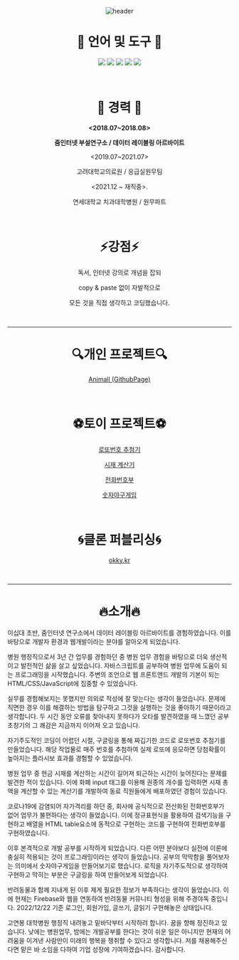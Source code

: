 <div align="center">
  
![header](https://capsule-render.vercel.app/api?type=waving&color=auto&height=300&section=header&text=JonghyeonYANG&fontSize=90)
  

# 🌈 언어 및 도구 🌈
<img src="https://img.shields.io/badge/HTML5-E34F26?style=flat&logo=HTML5&logoColor=white"/> <img src="https://img.shields.io/badge/CSS3-1572B6?style=flat&logo=CSS3&logoColor=white"/> <img src="https://img.shields.io/badge/JavaScript-F7DF1E?style=flat&logo=JavaScript&logoColor=white"/> <img src="https://img.shields.io/badge/Vue.js-4FC08D?style=flat&logo=Vue.js&logoColor=white"/> <img src="https://img.shields.io/badge/Firebase-FFCA28?style=flat&logo=Firebase&logoColor=white"/>
  
</br>

# 🍉 경력 🍉
**<2018.07~2018.08>**

**줌인터넷 부설연구소 / 데이터 레이블링 아르바이트**
  
  
<2019.07~2021.07>
  
고려대학교의료원 / 응급실원무팀  
  
  
<2021.12 ~ 재직중>.
  
연세대학교 치과대학병원 / 원무파트  

</br>
  
# ⚡강점⚡
독서, 인터넷 강의로 개념을 잡되
  
copy & paste 없이 자발적으로
  
모든 것을 직접 생각하고 코딩했습니다.
  
</br>

------------
  
# 🔍개인 프로젝트🔍
  
<a href="https://facitea.github.io/index.html">Animall (GithubPage)</a>

</br>
  
# ⚽토이 프로젝트⚽
<a href="https://github.com/facitea/lotto">로또번호 추첨기</a>
  
<a href="https://github.com/facitea/petty_cash">시재 계산기</a>
  
<a href="https://github.com/facitea/severance_numberbook">전화번호부</a>
  
<a href="https://github.com/facitea/NumberBaseball">숫자야구게임</a>

</br>

# 🌀클론 퍼블리싱🌀
<a href="https://github.com/facitea/okkyClone">okky.kr</a>

</br>

------------

# 🔥소개🔥
</div>
  

<div>
  
이십대 초반, 줌인터넷 연구소에서 데이터 레이블링 아르바이트를 경험하였습니다. 이를 바탕으로 개발자 환경과 웹개발이라는 분야를 알아오게 되었습니다.
  
병원 행정직으로서 3년 간 업무를 경험하던 중 병원 업무 경험을 바탕으로 더욱 생산적이고 발전적인 삶을 살고 싶었습니다. 자바스크립트를 공부하여 병원 업무에 도움이 되는 프로그래밍을 시작했습니다. 주변의 조언으로 웹 프론트엔드 개발의 기본이 되는 HTML/CSS/JavaScript에 집중할 수 있었습니다.

실무를 경험해보지는 못했지만 의외로 적성에 잘 맞는다는 생각이 들었습니다. 문제에 직면한 경우 이를 해결하는 방법을 탐구하고 그것을 실행하는 것을 좋아하기 때문이라고 생각합니다. 두 시간 동안 오류를 찾아내지 못하다가 오타를 발견하였을 때 느꼈던 공부 초창기의 그 쾌감은 지금까지 이어져 오고 있습니다.

자기주도적인 코딩이 어렵던 시절, 구글링을 통해 짜깁기한 코드로 로또번호 추첨기를 만들었습니다. 해당 작업물로 매주 번호를 추첨하여 실제 로또에 응모하면 당첨확률이 높아지는 플라시보 효과를 경험할 수 있었습니다.

병원 업무 중 현금 시재를 계산하는 시간이 길어져 퇴근하는 시간이 늦어진다는 문제를 발견한 적이 있습니다. 이에 화폐 input 태그를 이용해 권종의 개수를 입력하면 시재 총액을 계산할 수 있는 계산기를 개발하여 동료 직원들에게 배포하였던 경험이 있습니다.

코로나19에 감염되어 자가격리를 하던 중, 회사에 공식적으로 전산화된 전화번호부가 없어 업무가 불편하다는 생각이 들었습니다. 이에 정규표현식을 활용하여 검색기능을 구현하고 배열을 HTML table요소에 동적으로 구현하는 코드를 구현하여 전화번호부를 구현하였습니다.

이후 본격적으로 개발 공부를 시작하게 되었습니다. 다른 어떤 분야보다 실전에 이론에 충실히 적용되는 것이 프로그래밍이라는 생각이 들었습니다. 공부의 막막함을 풀어보자는 의미에서 숫자야구게임을 만들어보기로 했습니다. 로직을 자기주도적으로 생각하여 구현하고 막히는 부분은 구글링을 하여 만들어보게 되었습니다.

반려동물과 함께 지내게 된 이후 제게 필요한 정보가 부족하다는 생각이 들었습니다. 이에 현재는 Firebase와 웹을 연동하여 반려동물 커뮤니티 형성을 위해 주경야독 중입니다. 2022/12/22 기준 로그인, 회원가입, 글쓰기, 글읽기 구현해놓은 상태입니다.

고연봉 대학병원 행정직 내려놓고 밑바닥부터 시작하려 합니다. 꿈을 향해 정진하고 있습니다. 낮에는 병원업무, 밤에는 개발공부를 한다는 것이 쉬운 일은 아니지만 현재의 어려움을 이겨낸 사람만이 미래의 행복을 쟁취할 수 있다고 생각합니다. 저를 채용해주신다면 맡은 바 소임을 다하여 기업 성장에 기여하겠습니다. 감사합니다.
</div>


